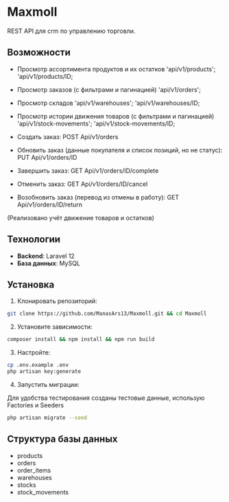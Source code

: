 # Maxmoll

REST API для crm по управлению торговли.

## Возможности

-   Просмотр ассортимента продуктов и их остатков
    'api/v1/products';
    'api/v1/products/ID;
-   Просмотр заказов (с фильтрами и пагинацией)
    'api/v1/orders';
-   Просмотр складов
    'api/v1/warehouses';
    'api/v1/warehouses/ID;
-   Просмотр истории движения товаров (с фильтрами и пагинацией)
    'api/v1/stock-movements';
    'api/v1/stock-movements/ID;

-   Создать заказ: POST Api/v1/orders
-   Обновить заказ (данные покупателя и список позиций, но не статус): PUT Api/v1/orders/ID
-   Завершить заказ: GET Api/v1/orders/ID/complete
-   Отменить заказ: GET Api/v1/orders/ID/cancel
-   Возобновить заказ (перевод из отмены в работу): GET Api/v1/orders/ID/return

(Реализовано учёт движение товаров и остатков)

## Технологии

-   **Backend**: Laravel 12
-   **База данных**: MySQL

## Установка

1. Клонировать репозиторий:

```bash
git clone https://github.com/ManasArs13/Maxmoll.git && cd Maxmoll
```

2. Установите зависимости:

```bash
composer install && npm install && npm run build
```

3. Настройте:

```bash
cp .env.example .env
php artisan key:generate
```

4. Запустить миграции:

Для удобства тестирования созданы тестовые данные, использую Factories и Seeders

```bash
php artisan migrate --seed
```

## Структура базы данных

-   products
-   orders
-   order_items
-   warehouses
-   stocks
-   stock_movements
